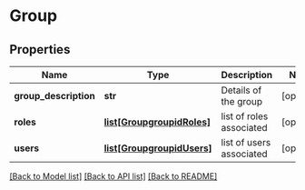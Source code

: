 # Group

## Properties
Name | Type | Description | Notes
------------ | ------------- | ------------- | -------------
**group_description** | **str** | Details of the group | [optional] 
**roles** | [**list[GroupgroupidRoles]**](GroupgroupidRoles.md) | list of roles associated | [optional] 
**users** | [**list[GroupgroupidUsers]**](GroupgroupidUsers.md) | list of users associated | [optional] 

[[Back to Model list]](../README.md#documentation-for-models) [[Back to API list]](../README.md#documentation-for-api-endpoints) [[Back to README]](../README.md)


